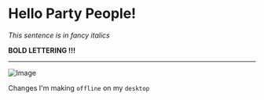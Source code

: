 # Hello Party People!

*This sentence is in fancy italics*

  **BOLD LETTERING !!!**
  
  --- 
  ![Image](https://i0.wp.com/pbs.twimg.com/media/E2aDn5KXIAU337Z.jpg)


  Changes I'm making `offline` on my `desktop`
  
  
